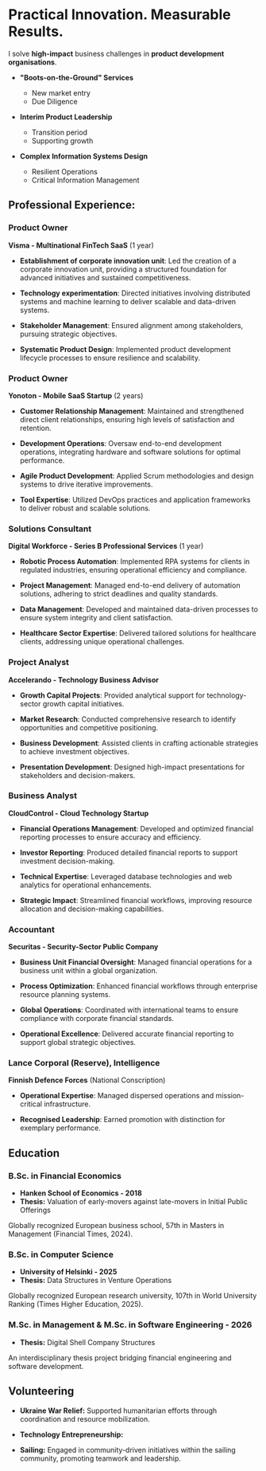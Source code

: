 # Practical Innovation. Measurable Results. 

I solve **high-impact** business challenges in **product development organisations**.

- **"Boots-on-the-Ground" Services**
  - New market entry
  - Due Diligence

- **Interim Product Leadership**
  - Transition period
  - Supporting growth

- **Complex Information Systems Design**
  - Resilient Operations
  - Critical Information Management

## Professional Experience:

### Product Owner  
**Visma - Multinational FinTech SaaS** (1 year) 

- **Establishment of corporate innovation unit**: Led the creation of a corporate innovation unit, providing a structured foundation for advanced initiatives and sustained competitiveness.
  
- **Technology experimentation**: Directed initiatives involving distributed systems and machine learning to deliver scalable and data-driven systems.

- **Stakeholder Management**: Ensured alignment among stakeholders, pursuing strategic objectives.  

- **Systematic Product Design**: Implemented product development lifecycle processes to ensure resilience and scalability.


### Product Owner  
**Yonoton - Mobile SaaS Startup** (2 years)  

- **Customer Relationship Management**: Maintained and strengthened direct client relationships, ensuring high levels of satisfaction and retention.  

- **Development Operations**: Oversaw end-to-end development operations, integrating hardware and software solutions for optimal performance.  
  
- **Agile Product Development**: Applied Scrum methodologies and design systems to drive iterative improvements.  

- **Tool Expertise**: Utilized DevOps practices and application frameworks to deliver robust and scalable solutions.


### Solutions Consultant  
**Digital Workforce - Series B Professional Services** (1 year)  

- **Robotic Process Automation**: Implemented RPA systems for clients in regulated industries, ensuring operational efficiency and compliance.
  
- **Project Management**: Managed end-to-end delivery of automation solutions, adhering to strict deadlines and quality standards.  

- **Data Management**: Developed and maintained data-driven processes to ensure system integrity and client satisfaction.  

- **Healthcare Sector Expertise**: Delivered tailored solutions for healthcare clients, addressing unique operational challenges.


### Project Analyst  
**Accelerando - Technology Business Advisor**  

- **Growth Capital Projects**: Provided analytical support for technology-sector growth capital initiatives.

- **Market Research**: Conducted comprehensive research to identify opportunities and competitive positioning.  

- **Business Development**: Assisted clients in crafting actionable strategies to achieve investment objectives.  

- **Presentation Development**: Designed high-impact presentations for stakeholders and decision-makers.


### Business Analyst  
**CloudControl - Cloud Technology Startup**  

- **Financial Operations Management**: Developed and optimized financial reporting processes to ensure accuracy and efficiency.  

- **Investor Reporting**: Produced detailed financial reports to support investment decision-making.  

- **Technical Expertise**: Leveraged database technologies and web analytics for operational enhancements.  

- **Strategic Impact**: Streamlined financial workflows, improving resource allocation and decision-making capabilities.


### Accountant  
**Securitas - Security-Sector Public Company**

- **Business Unit Financial Oversight**: Managed financial operations for a business unit within a global organization.  

- **Process Optimization**: Enhanced financial workflows through enterprise resource planning systems.  

- **Global Operations**: Coordinated with international teams to ensure compliance with corporate financial standards.  

- **Operational Excellence**: Delivered accurate financial reporting to support global strategic objectives.


### Lance Corporal (Reserve), Intelligence  
**Finnish Defence Forces** (National Conscription) 

- **Operational Expertise**: Managed dispersed operations and mission-critical infrastructure.
 
- **Recognised Leadership**: Earned promotion with distinction for exemplary performance.


## Education

### B.Sc. in Financial Economics  
- **Hanken School of Economics - 2018**
- **Thesis:** Valuation of early-movers against late-movers in Initial Public Offerings

Globally recognized European business school, 57th in Masters in Management (Financial Times, 2024).

### B.Sc. in Computer Science 
- **University of Helsinki - 2025** 
- **Thesis:**  Data Structures in Venture Operations

Globally recognized European research university, 107th in World University Ranking (Times Higher Education, 2025).    

### M.Sc. in Management & M.Sc. in Software Engineering - 2026  
- **Thesis:** Digital Shell Company Structures

An interdisciplinary thesis project bridging financial engineering and software development.


## Volunteering  

- **Ukraine War Relief:** Supported humanitarian efforts through coordination and resource mobilization.
 
- **Technology Entrepreneurship:** 

- **Sailing:** Engaged in community-driven initiatives within the sailing community, promoting teamwork and leadership.  

